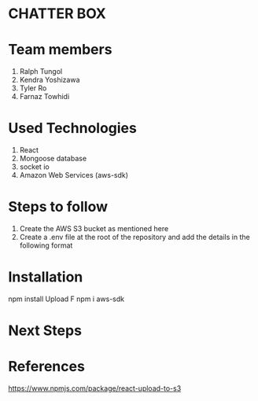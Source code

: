 # CHATTER BOX

# Team members
1. Ralph Tungol
2. Kendra Yoshizawa
3. Tyler Ro
4. Farnaz Towhidi

# Used Technologies
1. React
2. Mongoose database
3. socket io 
4. Amazon Web Services (aws-sdk)

# Steps to follow

1. Create the AWS S3 bucket as mentioned here
2. Create a .env file at the root of the repository and add the details in the following format

# Installation
npm install
Upload F
npm i aws-sdk

# Next Steps 

# References
https://www.npmjs.com/package/react-upload-to-s3